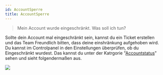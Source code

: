 ```yaml
---
id: AccountSperre
title: AccountSperre
---
```


> Mein Account wurde eingeschränkt. Was soll ich tun?

Sollte dein Account mal eingeschränkt sein, kannst du ein Ticket erstellen und das Team Freundlich bitten, dass deine einshränkung aufgehoben wird.
Du kannst im Controlpanel in den Einstellungen überprüfen, ob du Eingeschränkt wurdest. Das kannst du unter der Katrgorie "[Accountstatus]" sehen und sieht folgendermaßen aus.

![](https://screen.magic-pics.tk/FOku9/naJIcuBe84.png/raw)






[Accountstatus]: https://www.puh.hosting/cp/s/accountstatus